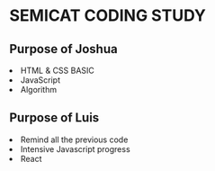 <h1>SEMICAT CODING STUDY</h1>

  <h2> Purpose of Joshua </h2>
    <li> HTML & CSS BASIC </li>
    <li> JavaScript </li>
    <li> Algorithm </li>

  <h2> Purpose of Luis </h2>
    <li> Remind all the previous code </li>
    <li> Intensive Javascript progress </li>
    <li> React </li>
